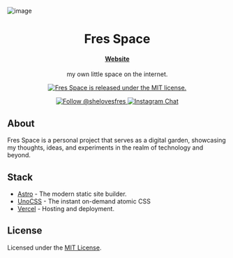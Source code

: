 ![image](https://5yyithvls1.ufs.sh/f/3nsI94TDxXoG3UVgLmTDxXoGtlCdzpb9AYwQR6JHyEiTWcLq)

<h1 align="center">
  Fres Space
</h1>

<h4 align="center">
  <a href="https://www.fres.space">Website</a>
</h4>

<p align="center">
  my own little space on the internet.
</p>
<p align="center">
  <a href="https://github.com/fres-sudo/space/blob/master/LICENSE">
    <img src="https://img.shields.io/badge/license-MIT-blue.svg" alt="Fres Space is released under the MIT license." />
  </a>
 <p align="center">
  <a href="https://twitter.com/intent/follow?screen_name=shelovesfres">
    <img src="https://img.shields.io/twitter/follow/shelovesfres.svg?label=Follow%20@shelovesfres" alt="Follow @shelovesfres" />
  <a href="https://instagram.com/aka_fres">
    <img src="https://img.shields.io/badge/chat-on%20instagram-E4405F.svg" alt="Instagram Chat" />
  </a>
</p>

## About

Fres Space is a personal project that serves as a digital garden, showcasing my thoughts, ideas, and experiments in the realm of technology and beyond.

## Stack

- [Astro](https://astro.build/) - The modern static site builder.
- [UnoCSS](https://unocss.dev/) - The instant on-demand atomic CSS
- [Vercel](https://vercel.com/) - Hosting and deployment.

## License

Licensed under the [MIT License](https://github.com/fres-sudo/space/blob/master/LICENSE).

